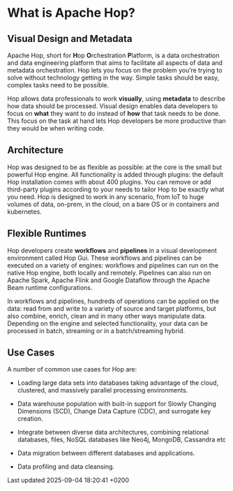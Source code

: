 <div id="header">

# What is Apache Hop?

</div>

<div id="content">

<div class="sect1">

## Visual Design and Metadata

<div class="sectionbody">

<div class="paragraph">

Apache Hop, short for **H**op **O**rchestration **P**latform, is a data orchestration and data engineering platform that aims to facilitate all aspects of data and metadata orchestration. Hop lets you focus on the problem you’re trying to solve without technology getting in the way. Simple tasks should be easy, complex tasks need to be possible.

</div>

<div class="paragraph">

Hop allows data professionals to work **visually**, using **metadata** to describe how data should be processed. Visual design enables data developers to focus on **what** they want to do instead of **how** that task needs to be done. This focus on the task at hand lets Hop developers be more productive than they would be when writing code.

</div>

</div>

</div>

<div class="sect1">

## Architecture

<div class="sectionbody">

<div class="paragraph">

Hop was designed to be as flexible as possible: at the core is the small but powerful Hop engine. All functionality is added through plugins: the default Hop installation comes with about 400 plugins. You can remove or add third-party plugins according to your needs to tailor Hop to be exactly what you need. Hop is designed to work in any scenario, from IoT to huge volumes of data, on-prem, in the cloud, on a bare OS or in containers and kubernetes.

</div>

</div>

</div>

<div class="sect1">

## Flexible Runtimes

<div class="sectionbody">

<div class="paragraph">

Hop developers create **workflows** and **pipelines** in a visual development environment called Hop Gui. These workflows and pipelines can be executed on a variety of engines: workflows and pipelines can run on the native Hop engine, both locally and remotely. Pipelines can also run on Apache Spark, Apache Flink and Google Dataflow through the Apache Beam runtime configurations.  

</div>

<div class="paragraph">

In workflows and pipelines, hundreds of operations can be applied on the data: read from and write to a variety of source and target platforms, but also combine, enrich, clean and in many other ways manipulate data. Depending on the engine and selected functionality, your data can be processed in batch, streaming or in a batch/streaming hybrid.

</div>

</div>

</div>

<div class="sect1">

## Use Cases

<div class="sectionbody">

<div class="paragraph">

A number of common use cases for Hop are:

</div>

<div class="ulist">

  - Loading large data sets into databases taking advantage of the cloud, clustered, and massively parallel processing environments.

  - Data warehouse population with built-in support for Slowly Changing Dimensions (SCD), Change Data Capture (CDC), and surrogate key creation.

  - Integrate between diverse data architectures, combining relational databases, files, NoSQL databases like Neo4j, MongoDB, Cassandra etc

  - Data migration between different databases and applications.

  - Data profiling and data cleansing.

</div>

</div>

</div>

</div>

<div id="footer">

<div id="footer-text">

Last updated 2025-09-04 18:20:41 +0200

</div>

</div>
